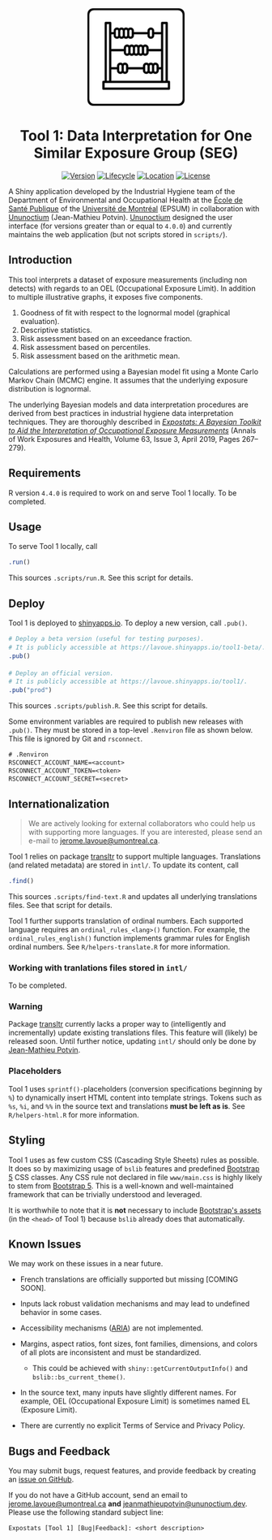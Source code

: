 <div align="center">

<!-- Expostats' logo -->
<img src="www/android-chrome-192x192.png" alt="Expostats's logo" height="192" width="192" />

# Tool 1: Data Interpretation for One Similar Exposure Group (SEG)

<!-- badges: start -->
[![Version](https://img.shields.io/badge/version-5.0.0-blue)](https://github.com/webexpo/app-tool1/releases/tag/v5.0.0)
[![Lifecycle](https://img.shields.io/badge/lifecycle-stable-brightgreen.svg)](https://lifecycle.r-lib.org/articles/stages.html#stable)
[![Location](https://img.shields.io/badge/live-shinyapps.io-5b90bf)](https://lavoue.shinyapps.io/tool1/)
[![License](https://img.shields.io/badge/license-MIT-orange.svg)](https://github.com/webexpo/tool1/blob/main/LICENSE.md)
<!-- badges: end -->

</div>

A Shiny application developed by the Industrial Hygiene team of the Department
of Environmental and Occupational Health at the
[École de Santé Publique](https://espum.umontreal.ca/english/home/) of the
[Université de Montréal](https://www.umontreal.ca/en/) (EPSUM) in collaboration
with [Ununoctium](https://ununoctium.dev) (Jean-Mathieu Potvin).
[Ununoctium](https://ununoctium.dev) designed the user interface (for versions
greater than or equal to `4.0.0`) and currently maintains the web application
(but not scripts stored in `scripts/`).

## Introduction

This tool interprets a dataset of exposure measurements (including non detects)
with regards to an OEL (Occupational Exposure Limit). In addition to multiple
illustrative graphs, it exposes five components.

1. Goodness of fit with respect to the lognormal model (graphical evaluation).
2. Descriptive statistics.
3. Risk assessment based on an exceedance fraction.
4. Risk assessment based on percentiles.
5. Risk assessment based on the arithmetic mean.

Calculations are performed using a Bayesian model fit using a Monte Carlo
Markov Chain (MCMC) engine. It assumes that the underlying exposure distribution
is lognormal.

The underlying Bayesian models and data interpretation procedures are derived
from best practices in industrial hygiene data interpretation techniques. They
are thoroughly described in
*[Expostats: A Bayesian Toolkit to Aid the Interpretation of Occupational Exposure Measurements](https://doi.org/10.1093/annweh/wxy100)*
(Annals of Work Exposures and Health, Volume 63, Issue 3, April 2019, Pages
267–279).

## Requirements

R version `4.4.0` is required to work on and serve Tool 1 locally. To be
completed.

## Usage

To serve Tool 1 locally, call

```r
.run()
```

This sources `.scripts/run.R`. See this script for details.

## Deploy

Tool 1 is deployed to [shinyapps.io](https://lavoue.shinyapps.io/tool1).
To deploy a new version, call `.pub()`.

```r
# Deploy a beta version (useful for testing purposes).
# It is publicly accessible at https://lavoue.shinyapps.io/tool1-beta/.
.pub()

# Deploy an official version.
# It is publicly accessible at https://lavoue.shinyapps.io/tool1/.
.pub("prod")
```

This sources `.scripts/publish.R`. See this script for details.

Some environment variables are required to publish new releases with `.pub()`.
They must be stored in a top-level `.Renviron` file as shown below. This file is
ignored by Git and `rsconnect`.

```
# .Renviron
RSCONNECT_ACCOUNT_NAME=<account>
RSCONNECT_ACCOUNT_TOKEN=<token>
RSCONNECT_ACCOUNT_SECRET=<secret>
```

## Internationalization

> We are actively looking for external collaborators who could help us with
> supporting more languages. If you are interested, please send an e-mail
> to <jerome.lavoue@umontreal.ca>.

Tool 1 relies on package [transltr](https://cran.r-project.org/package=transltr)
to support multiple languages. Translations (and related metadata) are stored
in `intl/`. To update its content, call

```r
.find()
```

This sources `.scripts/find-text.R` and updates all underlying
translations files. See that script for details.

Tool 1 further supports translation of ordinal numbers. Each supported
language requires an `ordinal_rules_<lang>()` function. For example, the
`ordinal_rules_english()` function implements grammar rules for English
ordinal numbers. See `R/helpers-translate.R` for more information.

### Working with tranlations files stored in `intl/`

To be completed.

### Warning

Package [transltr](https://cran.r-project.org/package=transltr) currently lacks
a proper way to (intelligently and incrementally) update existing translations
files. This feature will (likely) be released soon. Until further notice,
updating `intl/` should only be done by
[Jean-Mathieu Potvin](https://github.com/jeanmathieupotvin).

### Placeholders

Tool 1 uses `sprintf()-`placeholders (conversion specifications beginning by
`%`) to dynamically insert HTML content into template strings. Tokens such as
`%s`, `%i`, and `%%` in the source text and translations **must be left as is**.
See `R/helpers-html.R` for more information.

## Styling

Tool 1 uses as few custom CSS (Cascading Style Sheets) rules as possible. It
does so by maximizing usage of `bslib` features and predefined
[Bootstrap 5](https://getbootstrap.com/docs/5.3/getting-started/introduction/)
CSS classes. Any CSS rule not declared in file `www/main.css` is highly likely
to stem from [Bootstrap 5](https://getbootstrap.com/docs/5.3/getting-started/introduction/).
This is a well-known and well-maintained framework that can be trivially
understood and leveraged.

It is worthwhile to note that it is **not** necessary to include
[Bootstrap's assets](https://getbootstrap.com/docs/5.3/getting-started/download/#cdn-via-jsdelivr)
(in the `<head>` of Tool 1) because `bslib` already does that automatically.

## Known Issues

We may work on these issues in a near future.

- French translations are officially supported but missing [COMING SOON].

- Inputs lack robust validation mechanisms and may lead to undefined behavior
  in some cases.

- Accessibility mechanisms
  ([ARIA](https://developer.mozilla.org/en-US/docs/Web/Accessibility/ARIA)) are
  not implemented.

- Margins, aspect ratios, font sizes, font families, dimensions, and colors of
  all plots are inconsistent and must be standardized.
  - This could be achieved with `shiny::getCurrentOutputInfo()` and
    `bslib::bs_current_theme()`.

- In the source text, many inputs have slightly different names. For example,
  OEL (Occupational Exposure Limit) is sometimes named EL (Exposure Limit).

- There are currently no explicit Terms of Service and Privacy Policy.

## Bugs and Feedback

You may submit bugs, request features, and provide feedback by creating an
[issue on GitHub](https://github.com/webexpo/app-tool1/issues/new).

If you do not have a GitHub account, send an email to <jerome.lavoue@umontreal.ca>
**and** <jeanmathieupotvin@ununoctium.dev>. Please use the following standard
subject line:

```
Expostats [Tool 1] [Bug|Feedback]: <short description>
```
